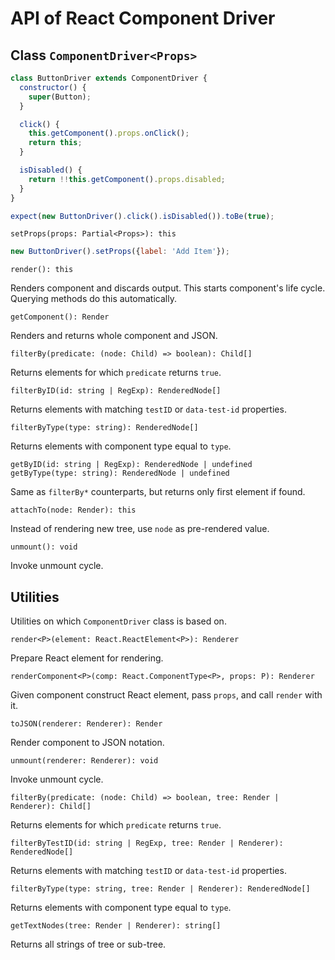 # API of React Component Driver

## Class `ComponentDriver<Props>`

```javascript
class ButtonDriver extends ComponentDriver {
  constructor() {
    super(Button);
  }

  click() {
    this.getComponent().props.onClick();
    return this;
  }

  isDisabled() {
    return !!this.getComponent().props.disabled;
  }
}

expect(new ButtonDriver().click().isDisabled()).toBe(true);
```

`setProps(props: Partial<Props>): this`

```javascript
new ButtonDriver().setProps({label: 'Add Item'});
```

`render(): this`

Renders component and discards output. This starts component's life cycle. Querying methods do this automatically.

`getComponent(): Render`

Renders and returns whole component and JSON.

`filterBy(predicate: (node: Child) => boolean): Child[]`

Returns elements for which `predicate` returns `true`.

`filterByID(id: string | RegExp): RenderedNode[]`

Returns elements with matching `testID` or `data-test-id` properties.

`filterByType(type: string): RenderedNode[]`

Returns elements with component type equal to `type`.

```getBy(predicate: (node: Child) => boolean): Child | undefined
getByID(id: string | RegExp): RenderedNode | undefined
getByType(type: string): RenderedNode | undefined
```

Same as `filterBy*` counterparts, but returns only first element if found.

`attachTo(node: Render): this`

Instead of rendering new tree, use `node` as pre-rendered value.

`unmount(): void`

Invoke unmount cycle.


## Utilities

Utilities on which `ComponentDriver` class is based on.

`render<P>(element: React.ReactElement<P>): Renderer`

Prepare React element for rendering.

`renderComponent<P>(comp: React.ComponentType<P>, props: P): Renderer`

Given component construct React element, pass `props`, and call `render` with it.

`toJSON(renderer: Renderer): Render`

Render component to JSON notation.

`unmount(renderer: Renderer): void`

Invoke unmount cycle.

`filterBy(predicate: (node: Child) => boolean, tree: Render | Renderer): Child[]`

Returns elements for which `predicate` returns `true`.

`filterByTestID(id: string | RegExp, tree: Render | Renderer): RenderedNode[]`

Returns elements with matching `testID` or `data-test-id` properties.

`filterByType(type: string, tree: Render | Renderer): RenderedNode[]`

Returns elements with component type equal to `type`.

`getTextNodes(tree: Render | Renderer): string[]`

Returns all strings of tree or sub-tree.
